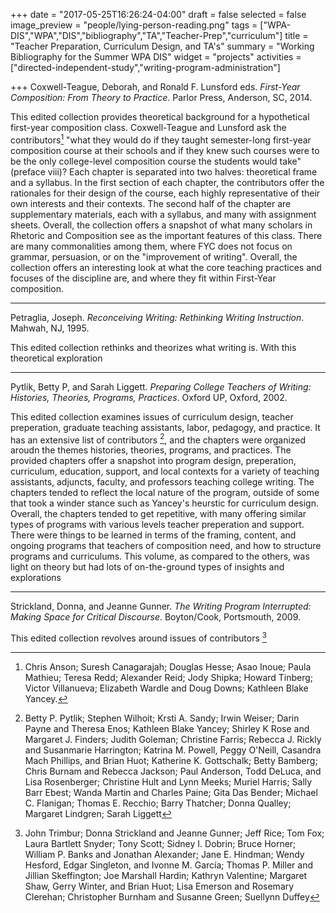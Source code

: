 +++
date = "2017-05-25T16:26:24-04:00"
draft = false
selected = false
image_preview = "people/lying-person-reading.png"
tags = ["WPA-DIS","WPA","DIS","bibliography","TA","Teacher-Prep","curriculum"]
title = "Teacher Preparation, Curriculum Design, and TA's"
summary = "Working Bibliography for the Summer WPA DIS"
widget = "projects"
activities = ["directed-independent-study","writing-program-administration"]

+++
Coxwell-Teague, Deborah, and Ronald F. Lunsford eds. *First-Year Composition: From Theory to Practice*. Parlor Press, Anderson, SC, 2014.

  This edited collection provides theoretical background for a hypothetical first-year composition class. Coxwell-Teague and Lunsford ask the contributors[^1] "what they would do if they taught semester-long first-year composition course at their schools and if they knew such courses were to be the only college-level composition course the students would take" (preface viii)? Each chapter is separated into two halves: theoretical frame and a syllabus. In the first section of each chapter, the contributors offer the rationales for their design of the course, each highly representative of their own interests and their contexts. The second half of the chapter are supplementary materials, each with a syllabus, and many with assignment sheets. Overall, the collection offers a snapshot of what many scholars in Rhetoric and Composition see as the important features of this class. There are many commonalities among them, where FYC does not focus on grammar, persuasion, or on the "improvement of writing". Overall, the collection offers an interesting look at what the core teaching practices and focuses of the discipline are, and where they fit within First-Year composition.
***
Petraglia, Joseph. *Reconceiving Writing: Rethinking Writing Instruction*. Mahwah, NJ, 1995.

  This edited collection rethinks and theorizes what writing is. With this theoretical exploration
***
Pytlik, Betty P, and Sarah Liggett. *Preparing College Teachers of Writing: Histories, Theories, Programs, Practices*. Oxford UP, Oxford, 2002.

  This edited collection examines issues of curriculum design, teacher preperation, graduate teaching assistants, labor, pedagogy, and practice. It has an extensive list of contributors [^2], and the chapters were organized aroudn the themes histories, theories, programs, and practices. The provided chapters offer a snapshot into program design, preperation, curriculum, education, support, and local contexts for a variety of teaching assistants, adjuncts, faculty, and professors teaching college writing. The chapters tended to reflect the local nature of the program, outside of some that took a winder stance such as Yancey's heurstic for curriculum design. Overall, the chapters tended to get repetitive, with many offering similar types of programs with various levels teacher preperation and support. There were things to be learned in terms of the framing, content, and ongoing programs that teachers of composition need, and how to structure programs and curriculums. This volume, as compared to the others, was light on theory but had lots of on-the-ground types of insights and explorations
***
Strickland, Donna, and Jeanne Gunner. *The Writing Program Interrupted: Making Space for Critical Discourse*. Boyton/Cook, Portsmouth, 2009.

  This edited collection revolves around issues of contributors [^3]

[^1]: Chris Anson; Suresh Canagarajah; Douglas Hesse; Asao Inoue; Paula Mathieu; Teresa Redd; Alexander Reid; Jody Shipka; Howard Tinberg; Victor Villanueva; Elizabeth Wardle and Doug Downs; Kathleen Blake Yancey.
[^2]: Betty P. Pytlik; Stephen Wilhoit; Krsti A. Sandy; Irwin Weiser; Darin Payne and Theresa Enos; Kathleen Blake Yancey; Shirley K Rose and Margaret J. Finders; Judith Goleman; Christine Farris; Rebecca J. Rickly and Susanmarie Harrington; Katrina M. Powell, Peggy O'Neill, Casandra Mach Phillips, and Brian Huot; Katherine K. Gottschalk; Betty Bamberg; Chris Burnam and Rebecca Jackson; Paul Anderson, Todd DeLuca, and Lisa Rosenberger; Christine Hult and Lynn Meeks; Muriel Harris; Sally Barr Ebest; Wanda Martin and Charles Paine; Gita Das Bender; Michael C. Flanigan; Thomas E. Recchio; Barry Thatcher; Donna Qualley; Margaret Lindgren; Sarah Liggett
[^3]: John Trimbur; Donna Strickland and Jeanne Gunner; Jeff Rice; Tom Fox; Laura Bartlett Snyder; Tony Scott; Sidney I. Dobrin; Bruce Horner; William P. Banks and Jonathan Alexander; Jane E. Hindman; Wendy Hesford, Edgar Singleton, and Ivonne M. García; Thomas P. Miller and Jillian Skeffington; Joe Marshall Hardin; Kathryn Valentine; Margaret Shaw, Gerry Winter, and Brian Huot; Lisa Emerson and Rosemary Clerehan; Christopher Burnham and Susanne Green; Suellynn Duffey
